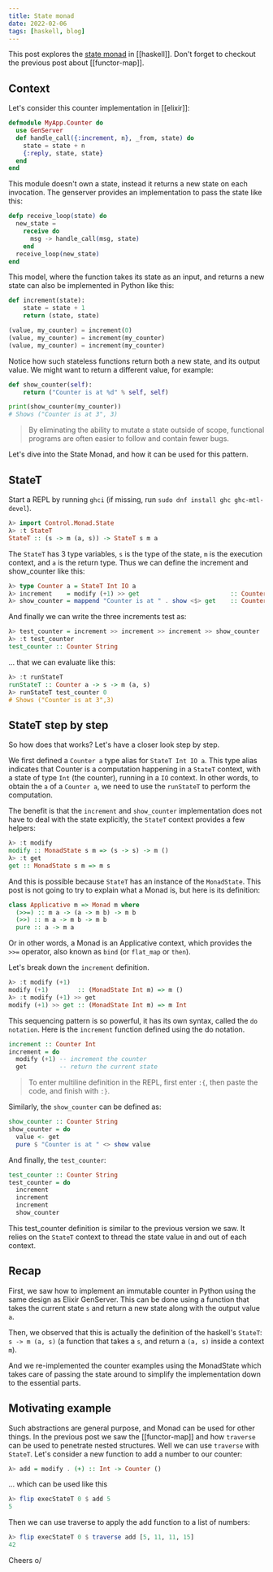 ```yaml
---
title: State monad
date: 2022-02-06
tags: [haskell, blog]
---
```


This post explores the [state monad](https://hackage.haskell.org/package/mtl-2.2.2/docs/Control-Monad-State-Lazy.html) in [[haskell]].
Don't forget to checkout the previous post about [[functor-map]].

## Context

Let's consider this counter implementation in [[elixir]]:

```elixir
defmodule MyApp.Counter do
  use GenServer
  def handle_call({:increment, n}, _from, state) do
    state = state + n
    {:reply, state, state}
  end
end
```

This module doesn't own a state, instead it returns a new state on each invocation.
The genserver provides an implementation to pass the state like this:

```elixir
defp receive_loop(state) do
  new_state =
    receive do
      msg -> handle_call(msg, state)
    end
  receive_loop(new_state)
end
```

This model, where the function takes its state as an input, and returns a new state can also be implemented in Python like this:

```python
def increment(state):
    state = state + 1
    return (state, state)

(value, my_counter) = increment(0)
(value, my_counter) = increment(my_counter)
(value, my_counter) = increment(my_counter)
```

Notice how such stateless functions return both a new state, and its output value. We might want to return a different value, for example:

```python
def show_counter(self):
    return ("Counter is at %d" % self, self)

print(show_counter(my_counter))
# Shows ("Counter is at 3", 3)
```

> By eliminating the ability to mutate a state outside of scope, functional programs are often easier to follow and contain fewer bugs.

Let's dive into the State Monad, and how it can be used for this pattern.

## StateT

Start a REPL by running `ghci` (if missing, run `sudo dnf install ghc ghc-mtl-devel`).

```haskell
λ> import Control.Monad.State
λ> :t StateT
StateT :: (s -> m (a, s)) -> StateT s m a
```

The `StateT` has 3 type variables, `s` is the type of the state, `m` is the execution context, and `a` is the return type.
Thus we can define the increment and show_counter like this:

```haskell
λ> type Counter a = StateT Int IO a
λ> increment    = modify (+1) >> get                         :: Counter Int
λ> show_counter = mappend "Counter is at " . show <$> get    :: Counter String
```

And finally we can write the three increments test as:

```haskell
λ> test_counter = increment >> increment >> increment >> show_counter
λ> :t test_counter
test_counter :: Counter String
```

… that we can evaluate like this:

```haskell
λ> :t runStateT
runStateT :: Counter a -> s -> m (a, s)
λ> runStateT test_counter 0
# Shows ("Counter is at 3",3)
```

## StateT step by step

So how does that works? Let's have a closer look step by step.

We first defined a `Counter a` type alias for `StateT Int IO a`.
This type alias indicates that Counter is a computation happening in a `StateT` context, with a state of type `Int` (the counter), running in a `IO` context.
In other words, to obtain the `a` of a `Counter a`, we need to use the `runStateT` to perform the computation.

The benefit is that the `increment` and `show_counter` implementation does not have to deal with the state explicitly, the `StateT` context provides a few helpers:

```haskell
λ> :t modify
modify :: MonadState s m => (s -> s) -> m ()
λ> :t get
get :: MonadState s m => m s
```

And this is possible because `StateT` has an instance of the `MonadState`. This post is not going to try to explain what a Monad is, but here is its definition:

```haskell
class Applicative m => Monad m where
  (>>=) :: m a -> (a -> m b) -> m b
  (>>) :: m a -> m b -> m b
  pure :: a -> m a
```

Or in other words, a Monad is an Applicative context, which provides the `>>=` operator, also known as `bind` (or `flat_map` or `then`).

Let's break down the `increment` definition.

```haskell
λ> :t modify (+1)
modify (+1)        :: (MonadState Int m) => m ()
λ> :t modify (+1) >> get
modify (+1) >> get :: (MonadState Int m) => m Int
```

This sequencing pattern is so powerful, it has its own syntax, called the `do notation`.
Here is the `increment` function defined using the do notation.

```haskell
increment :: Counter Int
increment = do
  modify (+1) -- increment the counter
  get         -- return the current state
```

> To enter multiline definition in the REPL, first enter `:{`, then paste the code, and finish with `:}`.

Similarly, the `show_counter` can be defined as:

```haskell
show_counter :: Counter String
show_counter = do
  value <- get
  pure $ "Counter is at " <> show value
```

And finally, the `test_counter`:

```haskell
test_counter :: Counter String
test_counter = do
  increment
  increment
  increment
  show_counter
```

This test_counter definition is similar to the previous version we saw. It relies on the `StateT` context to thread the state value in and out of each context.

## Recap

First, we saw how to implement an immutable counter in Python using the same design as Elixir GenServer.
This can be done using a function that takes the current state `s` and return a new state along with the output value `a`.

Then, we observed that this is actually the definition of the haskell's `StateT`: `s -> m (a, s)` (a function that takes a `s`, and return a `(a, s)` inside a context `m`).

And we re-implemented the counter examples using the MonadState which takes care of passing the state around to simplify the implementation down to the essential parts.

## Motivating example

Such abstractions are general purpose, and Monad can be used for other things.
In the previous post we saw the [[functor-map]] and how `traverse` can be used to penetrate nested structures.
Well we can use `traverse` with `StateT`. Let's consider a new function to add a number to our counter:

```haskell
λ> add = modify . (+) :: Int -> Counter ()
```

… which can be used like this

```haskell
λ> flip execStateT 0 $ add 5
5
```

Then we can use traverse to apply the add function to a list of numbers:

```haskell
λ> flip execStateT 0 $ traverse add [5, 11, 11, 15]
42
```

Cheers o/

